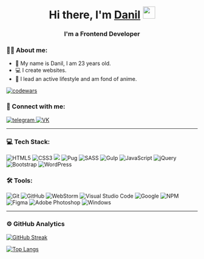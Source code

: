 <h1 align="center">Hi there, I'm <a href="https://t.me/Danil940" target="_blank">Danil</a> 
<img src="https://github.com/blackcater/blackcater/raw/main/images/Hi.gif" height="32"/></h1>
<h3 align="center">I'm a Frontend Developer</h3>

### 🦸‍♂️ About me:

- 👔 My name is Danil, I am 23 years old.
- 💻 I create websites.
- 🏀 I lead an active lifestyle and am fond of anime.

[![codewars](https://www.codewars.com/users/Danil767/badges/small)](https://www.codewars.com/users/Danil767) 

### 🤝 Connect with me:

<a href = "https://t.me/Danil940">
  <img alt="telegram" src="https://img.shields.io/badge/Telegram-2CA5E0?style=for-the-badge&logo=telegram&logoColor=white"/>
</a>

<a href = "https://vk.com/id823701989">
<img alt="VK" src="https://img.shields.io/badge/vk-4680C2.svg?&style=for-the-badge&logo=vk&logoColor=white"/>
</a>

---

### 💻 Tech Stack:

![HTML5](https://img.shields.io/badge/html5-%23E34F26.svg?style=for-the-badge&logo=html5&logoColor=white)
![CSS3](https://img.shields.io/badge/css3-%231572B6.svg?style=for-the-badge&logo=css3&logoColor=white)
<img src="https://img.shields.io/badge/BEM-8B0000?style=for-the-badge&logo=bem&logoColor=white"/>
![Pug](https://img.shields.io/badge/Pug-0a0a0a?style=for-the-badge&logo=pug&logoColor=A86454)
![SASS](https://img.shields.io/badge/SASS-hotpink.svg?style=for-the-badge&logo=SASS&logoColor=red)
![Gulp](https://img.shields.io/badge/GULP-%23CF4647.svg?style=for-the-badge&logo=gulp&logoColor=white)
![JavaScript](https://img.shields.io/badge/javascript-%23323330.svg?style=for-the-badge&logo=javascript&logoColor=%23F7DF1E)
![jQuery](https://img.shields.io/badge/jquery-%230769AD.svg?style=for-the-badge&logo=jquery&logoColor=white)
![Bootstrap](https://img.shields.io/badge/bootstrap-%238511FA.svg?style=for-the-badge&logo=bootstrap&logoColor=white)
![WordPress](https://img.shields.io/badge/WordPress-%23117AC9.svg?style=for-the-badge&logo=WordPress&logoColor=white)

### 🛠 Tools:

![Git](https://img.shields.io/badge/git-%23F05033.svg?style=for-the-badge&logo=git&logoColor=white)
![GitHub](https://img.shields.io/badge/github-%23121011.svg?style=for-the-badge&logo=github&logoColor=white)
![WebStorm](https://img.shields.io/badge/webstorm-143?style=for-the-badge&logo=webstorm&logoColor=white&color=black)
![Visual Studio Code](https://img.shields.io/badge/Visual%20Studio%20Code-0078d7.svg?style=for-the-badge&logo=visual-studio-code&logoColor=white)
![Google](https://img.shields.io/badge/google-4285F4?style=for-the-badge&logo=google&logoColor=white)
![NPM](https://img.shields.io/badge/NPM-%23CB3837.svg?style=for-the-badge&logo=npm&logoColor=white)
![Figma](https://img.shields.io/badge/figma-%23F24E1E.svg?style=for-the-badge&logo=figma&logoColor=white)
![Adobe Photoshop](https://img.shields.io/badge/adobe%20photoshop-%2331A8FF.svg?style=for-the-badge&logo=adobe%20photoshop&logoColor=white)
![Windows](https://img.shields.io/badge/Windows-0078D6?style=for-the-badge&logo=windows&logoColor=white)


---

### ⚙️ GitHub Analytics

[![GitHub Streak](https://streak-stats.demolab.com?user=Danil767&theme=violet-punch&hide_border=%D0%9B%D0%9E%D0%96%D0%AC)](https://git.io/streak-stats)

[![Top Langs](https://github-readme-stats.vercel.app/api/top-langs/?username=Danil767)](https://github.com/anuraghazra/github-readme-stats)





















